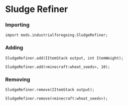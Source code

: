 # Sludge Refiner

### Importing

```zenscript
import mods.industrialforegoing.SludgeRefiner;
```

### Adding

```zenscript
SludgeRefiner.add(IItemStack output, int ItemWeight);

SludgeRefiner.add(<minecraft:wheat_seeds>, 10);
```

### Removing

```zenscript
SludgeRefiner.remove(IItemStack output);

SludgeRefiner.remove(<minecraft:wheat_seeds>);
```
